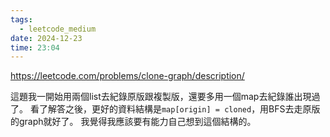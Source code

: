 ```yaml
---
tags:
  - leetcode_medium
date: 2024-12-23
time: 23:04
---
```

https://leetcode.com/problems/clone-graph/description/

這題我一開始用兩個list去紀錄原版跟複製版，還要多用一個map去紀錄誰出現過了。
看了解答之後，更好的資料結構是`map[origin] = cloned`，用BFS去走原版的graph就好了。
我覺得我應該要有能力自己想到這個結構的。
